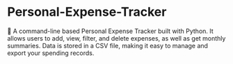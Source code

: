# Personal-Expense-Tracker
🧾 A command-line based Personal Expense Tracker built with Python. It allows users to add, view, filter, and delete expenses, as well as get monthly summaries. Data is stored in a CSV file, making it easy to manage and export your spending records.
